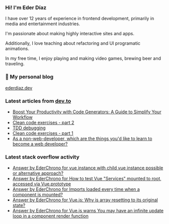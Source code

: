 ### Hi! I'm Eder Díaz

I have over 12 years of experience in frontend development, primarily in media and entertainment industries. 

I'm passionate about making highly interactive sites and apps. 

Additionally, I love teaching about refactoring and UI programatic animations. 

In my free time, I enjoy playing and making video games, brewing beer and traveling.

### 📝 My personal blog

[ederdiaz.dev](https://ederdiaz.dev/)

### Latest articles from [dev.to](https://dev.to/ederchrono)

<!-- BLOG-POST-LIST:START -->
- [Boost Your Productivity with Code Generators: A Guide to Simplify Your Workflow](https://dev.to/ederchrono/boost-your-productivity-with-code-generators-a-guide-to-simplify-your-workflow-25im)
- [Clean code exercises - part 2](https://dev.to/ederchrono/clean-code-exercises-part-2-3ee3)
- [TDD debugging](https://dev.to/ederchrono/tdd-debugging-37hb)
- [Clean code exercises - part 1](https://dev.to/ederchrono/clean-code-exercises-part-1-5gl7)
- [As a non-web-developer, which are the things you&#39;d like to learn to become a web developer?](https://dev.to/ederchrono/as-a-non-web-developer-which-are-the-things-you-d-like-to-learn-to-become-a-web-developer-6dp)
<!-- BLOG-POST-LIST:END -->

### Latest stack overflow activity

<!-- STACKOVERFLOW:START -->
- [Answer by EderChrono for vue instance with child vue instance possible or alternative approach?](https://stackoverflow.com/questions/64488588/vue-instance-with-child-vue-instance-possible-or-alternative-approach/64493545#64493545)
- [Answer by EderChrono for How to test Vue "Services" mounted to root, accessed via Vue.prototype](https://stackoverflow.com/questions/64432150/how-to-test-vue-services-mounted-to-root-accessed-via-vue-prototype/64438998#64438998)
- [Answer by EderChrono for Imports loaded every time when a component is mounted?](https://stackoverflow.com/questions/64434375/imports-loaded-every-time-when-a-component-is-mounted/64438735#64438735)
- [Answer by EderChrono for Vue.js: Why is array resetting to its original state?](https://stackoverflow.com/questions/64434571/vue-js-why-is-array-resetting-to-its-original-state/64438711#64438711)
- [Answer by EderChrono for Vue.js warns You may have an infinite update loop in a component render function](https://stackoverflow.com/questions/60306682/vue-js-warns-you-may-have-an-infinite-update-loop-in-a-component-render-function/60312930#60312930)
<!-- STACKOVERFLOW:END -->
